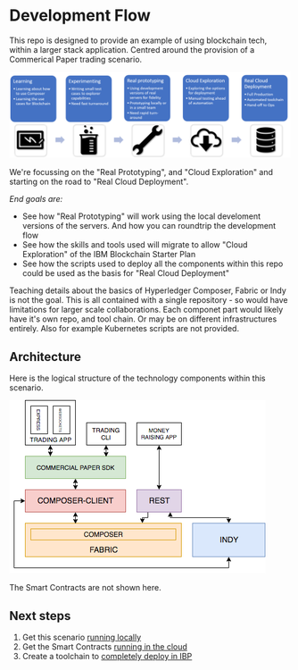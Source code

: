 # Development Flow

This repo is designed to provide an example of using blockchain tech, within a larger stack application. Centred around the provision of a Commerical Paper trading scenario.

![](./docs/devlop-flow.png)

We're focussing on the "Real Prototyping", and "Cloud Exploration" and starting on the road to "Real Cloud Deployment".  

*End goals are:*

- See how "Real Prototyping" will work using the local develoment versions of the servers. And how you can roundtrip the development flow
- See how the skills and tools used will migrate to allow "Cloud Exploration" of the IBM Blockchain Starter Plan
- See how the scripts used to deploy all the components within this repo could be used as the basis for "Real Cloud Deployment"

Teaching details about the basics of Hyperledger Composer, Fabric or Indy is not the goal. This is all contained with a single repository - so would have limitations for larger scale collaborations. Each componet part would likely have it's own repo, and tool chain. Or may be on different infrastructures entirely.   Also for example Kubernetes scripts are not provided. 


## Architecture

Here is the logical structure of the technology components within this scenario.

![](./docs/cparchitecture.png)

The Smart Contracts are not shown here. 


## Next steps

1. Get this scenario [running locally](./docs/DEVELOPMENT-3.md)
2. Get the Smart Contracts [running in the cloud](./docs/DEVELOPMENT-4.md)
3. Create a toolchain to [completely deploy in IBP](./docs/DEVELOPMENT-5.md)

